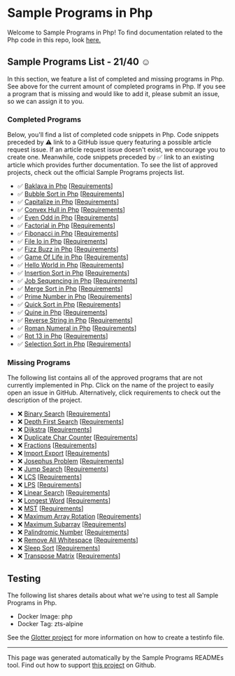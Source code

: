 # Sample Programs in Php

Welcome to Sample Programs in Php! To find documentation related to the Php code in this repo, look [here.](https://sampleprograms.io/languages/php)

## Sample Programs List - 21/40 :relaxed:

In this section, we feature a list of completed and missing programs in Php. See above for the current amount of completed programs in Php. If you see a program that is missing and would like to add it, please submit an issue, so we can assign it to you.

### Completed Programs

Below, you'll find a list of completed code snippets in Php. Code snippets preceded by :warning: link to a GitHub issue query featuring a possible article request issue. If an article request issue doesn't exist, we encourage you to create one. Meanwhile, code snippets preceded by :white_check_mark: link to an existing article which provides further documentation. To see the list of approved projects, check out the official Sample Programs projects list.

- :white_check_mark: [Baklava in Php](https://sampleprograms.io/projects/baklava/php) [[Requirements](https://sampleprograms.io/projects/baklava)]
- :white_check_mark: [Bubble Sort in Php](https://sampleprograms.io/projects/bubble-sort/php) [[Requirements](https://sampleprograms.io/projects/bubble-sort)]
- :white_check_mark: [Capitalize in Php](https://sampleprograms.io/projects/capitalize/php) [[Requirements](https://sampleprograms.io/projects/capitalize)]
- :white_check_mark: [Convex Hull in Php](https://sampleprograms.io/projects/convex-hull/php) [[Requirements](https://sampleprograms.io/projects/convex-hull)]
- :white_check_mark: [Even Odd in Php](https://sampleprograms.io/projects/even-odd/php) [[Requirements](https://sampleprograms.io/projects/even-odd)]
- :white_check_mark: [Factorial in Php](https://sampleprograms.io/projects/factorial/php) [[Requirements](https://sampleprograms.io/projects/factorial)]
- :white_check_mark: [Fibonacci in Php](https://sampleprograms.io/projects/fibonacci/php) [[Requirements](https://sampleprograms.io/projects/fibonacci)]
- :white_check_mark: [File Io in Php](https://sampleprograms.io/projects/file-io/php) [[Requirements](https://sampleprograms.io/projects/file-io)]
- :white_check_mark: [Fizz Buzz in Php](https://sampleprograms.io/projects/fizz-buzz/php) [[Requirements](https://sampleprograms.io/projects/fizz-buzz)]
- :white_check_mark: [Game Of Life in Php](https://sampleprograms.io/projects/game-of-life/php) [[Requirements](https://sampleprograms.io/projects/game-of-life)]
- :white_check_mark: [Hello World in Php](https://sampleprograms.io/projects/hello-world/php) [[Requirements](https://sampleprograms.io/projects/hello-world)]
- :white_check_mark: [Insertion Sort in Php](https://sampleprograms.io/projects/insertion-sort/php) [[Requirements](https://sampleprograms.io/projects/insertion-sort)]
- :white_check_mark: [Job Sequencing in Php](https://sampleprograms.io/projects/job-sequencing/php) [[Requirements](https://sampleprograms.io/projects/job-sequencing)]
- :white_check_mark: [Merge Sort in Php](https://sampleprograms.io/projects/merge-sort/php) [[Requirements](https://sampleprograms.io/projects/merge-sort)]
- :white_check_mark: [Prime Number in Php](https://sampleprograms.io/projects/prime-number/php) [[Requirements](https://sampleprograms.io/projects/prime-number)]
- :white_check_mark: [Quick Sort in Php](https://sampleprograms.io/projects/quick-sort/php) [[Requirements](https://sampleprograms.io/projects/quick-sort)]
- :white_check_mark: [Quine in Php](https://sampleprograms.io/projects/quine/php) [[Requirements](https://sampleprograms.io/projects/quine)]
- :white_check_mark: [Reverse String in Php](https://sampleprograms.io/projects/reverse-string/php) [[Requirements](https://sampleprograms.io/projects/reverse-string)]
- :white_check_mark: [Roman Numeral in Php](https://sampleprograms.io/projects/roman-numeral/php) [[Requirements](https://sampleprograms.io/projects/roman-numeral)]
- :white_check_mark: [Rot 13 in Php](https://sampleprograms.io/projects/rot-13/php) [[Requirements](https://sampleprograms.io/projects/rot-13)]
- :white_check_mark: [Selection Sort in Php](https://sampleprograms.io/projects/selection-sort/php) [[Requirements](https://sampleprograms.io/projects/selection-sort)]

### Missing Programs

The following list contains all of the approved programs that are not currently implemented in Php. Click on the name of the project to easily open an issue in GitHub. Alternatively, click requirements to check out the description of the project.

- :x: [Binary Search](https://github.com/TheRenegadeCoder/sample-programs/issues/new?assignees=&labels=enhancement&template=code-snippet-request.md&title=Add+Binary+Search+in+php) [[Requirements](https://sampleprograms.io/projects/binary-search)]
- :x: [Depth First Search](https://github.com/TheRenegadeCoder/sample-programs/issues/new?assignees=&labels=enhancement&template=code-snippet-request.md&title=Add+Depth+First+Search+in+php) [[Requirements](https://sampleprograms.io/projects/depth-first-search)]
- :x: [Dijkstra](https://github.com/TheRenegadeCoder/sample-programs/issues/new?assignees=&labels=enhancement&template=code-snippet-request.md&title=Add+Dijkstra+in+php) [[Requirements](https://sampleprograms.io/projects/dijkstra)]
- :x: [Duplicate Char Counter](https://github.com/TheRenegadeCoder/sample-programs/issues/new?assignees=&labels=enhancement&template=code-snippet-request.md&title=Add+Duplicate+Char+Counter+in+php) [[Requirements](https://sampleprograms.io/projects/duplicate-char-counter)]
- :x: [Fractions](https://github.com/TheRenegadeCoder/sample-programs/issues/new?assignees=&labels=enhancement&template=code-snippet-request.md&title=Add+Fractions+in+php) [[Requirements](https://sampleprograms.io/projects/fractions)]
- :x: [Import Export](https://github.com/TheRenegadeCoder/sample-programs/issues/new?assignees=&labels=enhancement&template=code-snippet-request.md&title=Add+Import+Export+in+php) [[Requirements](https://sampleprograms.io/projects/import-export)]
- :x: [Josephus Problem](https://github.com/TheRenegadeCoder/sample-programs/issues/new?assignees=&labels=enhancement&template=code-snippet-request.md&title=Add+Josephus+Problem+in+php) [[Requirements](https://sampleprograms.io/projects/josephus-problem)]
- :x: [Jump Search](https://github.com/TheRenegadeCoder/sample-programs/issues/new?assignees=&labels=enhancement&template=code-snippet-request.md&title=Add+Jump+Search+in+php) [[Requirements](https://sampleprograms.io/projects/jump-search)]
- :x: [LCS](https://github.com/TheRenegadeCoder/sample-programs/issues/new?assignees=&labels=enhancement&template=code-snippet-request.md&title=Add+LCS+in+php) [[Requirements](https://sampleprograms.io/projects/lcs)]
- :x: [LPS](https://github.com/TheRenegadeCoder/sample-programs/issues/new?assignees=&labels=enhancement&template=code-snippet-request.md&title=Add+LPS+in+php) [[Requirements](https://sampleprograms.io/projects/lps)]
- :x: [Linear Search](https://github.com/TheRenegadeCoder/sample-programs/issues/new?assignees=&labels=enhancement&template=code-snippet-request.md&title=Add+Linear+Search+in+php) [[Requirements](https://sampleprograms.io/projects/linear-search)]
- :x: [Longest Word](https://github.com/TheRenegadeCoder/sample-programs/issues/new?assignees=&labels=enhancement&template=code-snippet-request.md&title=Add+Longest+Word+in+php) [[Requirements](https://sampleprograms.io/projects/longest-word)]
- :x: [MST](https://github.com/TheRenegadeCoder/sample-programs/issues/new?assignees=&labels=enhancement&template=code-snippet-request.md&title=Add+MST+in+php) [[Requirements](https://sampleprograms.io/projects/mst)]
- :x: [Maximum Array Rotation](https://github.com/TheRenegadeCoder/sample-programs/issues/new?assignees=&labels=enhancement&template=code-snippet-request.md&title=Add+Maximum+Array+Rotation+in+php) [[Requirements](https://sampleprograms.io/projects/maximum-array-rotation)]
- :x: [Maximum Subarray](https://github.com/TheRenegadeCoder/sample-programs/issues/new?assignees=&labels=enhancement&template=code-snippet-request.md&title=Add+Maximum+Subarray+in+php) [[Requirements](https://sampleprograms.io/projects/maximum-subarray)]
- :x: [Palindromic Number](https://github.com/TheRenegadeCoder/sample-programs/issues/new?assignees=&labels=enhancement&template=code-snippet-request.md&title=Add+Palindromic+Number+in+php) [[Requirements](https://sampleprograms.io/projects/palindromic-number)]
- :x: [Remove All Whitespace](https://github.com/TheRenegadeCoder/sample-programs/issues/new?assignees=&labels=enhancement&template=code-snippet-request.md&title=Add+Remove+All+Whitespace+in+php) [[Requirements](https://sampleprograms.io/projects/remove-all-whitespace)]
- :x: [Sleep Sort](https://github.com/TheRenegadeCoder/sample-programs/issues/new?assignees=&labels=enhancement&template=code-snippet-request.md&title=Add+Sleep+Sort+in+php) [[Requirements](https://sampleprograms.io/projects/sleep-sort)]
- :x: [Transpose Matrix](https://github.com/TheRenegadeCoder/sample-programs/issues/new?assignees=&labels=enhancement&template=code-snippet-request.md&title=Add+Transpose+Matrix+in+php) [[Requirements](https://sampleprograms.io/projects/transpose-matrix)]

## Testing

The following list shares details about what we're using to test all Sample Programs in Php.

- Docker Image: php
- Docker Tag: zts-alpine

See the [Glotter project](https://github.com/auroq/glotter) for more information on how to create a testinfo file.

---

This page was generated automatically by the Sample Programs READMEs tool. Find out how to support [this project](https://github.com/TheRenegadeCoder/sample-programs-readmes) on Github.